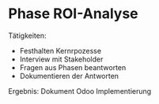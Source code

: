 # Phase ROI-Analyse

Tätigkeiten:

* Festhalten Kernrpozesse
* Interview mit Stakeholder
* Fragen aus Phasen beantworten
* Dokumentieren der Antworten

Ergebnis: Dokument Odoo Implementierung